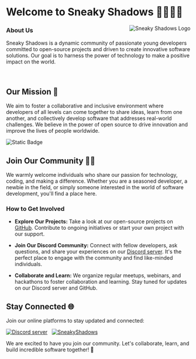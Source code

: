 # Welcome to Sneaky Shadows 👀🕵🏻‍♂️

<!-- ![Sneaky Shadows Logo](https://github.com/SneakyShadows/.github/assets/92221630/50774f3d-165a-45f5-bddf-8f3805347ad6) -->

<img src="https://github.com/SneakyShadows/.github/assets/92221630/50774f3d-165a-45f5-bddf-8f3805347ad6" alt="Sneaky Shadows Logo" align="right">

### About Us 

Sneaky Shadows is a dynamic community of passionate young developers committed to open-source projects and driven to create innovative software solutions. Our goal is to harness the power of technology to make a positive impact on the world.

<br/>


## Our Mission 🎯

We aim to foster a collaborative and inclusive environment where developers of all levels can come together to share ideas, learn from one another, and collectively develop software that addresses real-world challenges. We believe in the power of open source to drive innovation and improve the lives of people worldwide.

![Static Badge](https://img.shields.io/badge/School%20Projects-0a00a0?style=for-the-badge&logo=python&label=Currently%20on&labelColor=000)

## Join Our Community 🤝🏻

We warmly welcome individuals who share our passion for technology, coding, and making a difference. Whether you are a seasoned developer, a newbie in the field, or simply someone interested in the world of software development, you'll find a place here.

### How to Get Involved 

- **Explore Our Projects:** Take a look at our open-source projects on [GitHub](https://github.com/SneakyShadows). Contribute to ongoing initiatives or start your own project with our support.

- **Join Our Discord Community:** Connect with fellow developers, ask questions, and share your experiences on our [Discord server](https://discord.gg/t98xrAbhHJ). It's the perfect place to engage with the community and find like-minded individuals.

- **Collaborate and Learn:** We organize regular meetups, webinars, and hackathons to foster collaboration and learning. Stay tuned for updates on our Discord server and GitHub.

## Stay Connected 🌐

Join our online platforms to stay updated and connected:

<!-- - **Discord Server:** [![Join our Discord server](https://img.shields.io/badge/Join_us_!-000?style=for-the-badge&logo=Discord&logoColor=blue&label=Discord&labelColor=black&color=ffd900)](https://discord.gg/t98xrAbhHJ)

- **GitHub Organization:** [![Sneaky Shadows on GitHub](https://img.shields.io/badge/Sneaky_Shadows-000?style=for-the-badge&logo=Github&logoColor=white&label=GitHub&labelColor=black&color=ffd900)](https://github.com/SneakyShadows)
 -->

<!-- ## Stay Tuned -->

[<img src="https://img.shields.io/badge/Join_us_!-000?style=for-the-badge&logo=Discord&logoColor=blue&label=Discord&labelColor=black&color=be9f5b&link=https%3A%2F%2Fdiscord.gg%2Ft98xrAbhHJ" alt="Discord server"/>](https://discord.gg/t98xrAbhHJ) &nbsp;
[<img src="https://img.shields.io/badge/Sneaky_Shadows-000?style=for-the-badge&logo=Github&logoColor=white&label=GitHub&labelColor=000&color=be9f5b" alt="SneakyShadows">](https://github.com/SneakyShadows)


We are excited to have you join our community. Let's collaborate, learn, and build incredible software together! 🚀
